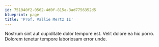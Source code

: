 ```yaml
---
id: 751940f2-0562-4d0f-815a-3ad7756352d5
blueprint: page
title: 'Prof. Vallie Mertz II'
---
```

Nostrum sint aut cupiditate dolor tempore est. Velit dolore ea hic porro. Dolorem tenetur tempore laboriosam error unde.